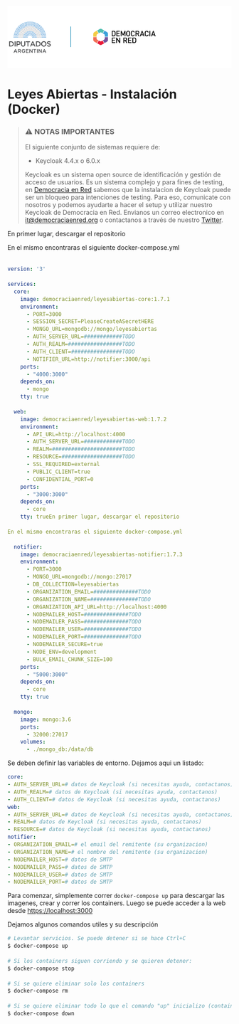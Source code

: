 ![Header](/header-doc.png)


# Leyes Abiertas - Instalación (Docker)

> ### ⚠️ NOTAS IMPORTANTES
> 
> El siguiente conjunto de sistemas requiere de:
> - Keycloak 4.4.x o 6.0.x
> 
> Keycloak es un sistema open source de identificación y gestión de acceso de usuarios. Es un sistema complejo y para fines de testing, en [Democracia en Red](https://democraciaenred.org) sabemos que la instalacion de Keycloak puede ser un bloqueo para intenciones de testing. Para eso, comunicate con nosotros y podemos ayudarte a hacer el setup y utilizar nuestro Keycloak de Democracia en Red. Envianos un correo electronico en [it@democraciaenred.org](mailto:it@democraciaenred.org) o contactanos a través de nuestro [Twitter](https://twitter.com/fundacionDER).


En primer lugar, descargar el repositorio

En el mismo encontraras el siguiente docker-compose.yml

```yaml

version: '3'

services:
  core:
    image: democraciaenred/leyesabiertas-core:1.7.1
    environment:
      - PORT=3000
      - SESSION_SECRET=PleaseCreateASecretHERE
      - MONGO_URL=mongodb://mongo/leyesabiertas
      - AUTH_SERVER_URL=############TODO
      - AUTH_REALM=#################TODO
      - AUTH_CLIENT=################TODO
      - NOTIFIER_URL=http://notifier:3000/api
    ports:
      - "4000:3000"
    depends_on:
      - mongo
    tty: true

  web:
    image: democraciaenred/leyesabiertas-web:1.7.2
    environment:
      - API_URL=http://localhost:4000
      - AUTH_SERVER_URL=############TODO
      - REALM=######################TODO
      - RESOURCE=###################TODO
      - SSL_REQUIRED=external
      - PUBLIC_CLIENT=true
      - CONFIDENTIAL_PORT=0
    ports:
      - "3000:3000"
    depends_on:
      - core
    tty: trueEn primer lugar, descargar el repositorio

En el mismo encontraras el siguiente docker-compose.yml

  notifier:
    image: democraciaenred/leyesabiertas-notifier:1.7.3
    environment:
      - PORT=3000
      - MONGO_URL=mongodb://mongo:27017
      - DB_COLLECTION=leyesabiertas
      - ORGANIZATION_EMAIL=##############TODO
      - ORGANIZATION_NAME=###############TODO
      - ORGANIZATION_API_URL=http://localhost:4000
      - NODEMAILER_HOST=##############TODO
      - NODEMAILER_PASS=##############TODO
      - NODEMAILER_USER=##############TODO
      - NODEMAILER_PORT=##############TODO
      - NODEMAILER_SECURE=true
      - NODE_ENV=development
      - BULK_EMAIL_CHUNK_SIZE=100
    ports:
      - "5000:3000"
    depends_on:
      - core
    tty: true

  mongo:
    image: mongo:3.6
    ports:
      - 32000:27017
    volumes:
      - ./mongo_db:/data/db
```

Se deben definir las variables de entorno. Dejamos aqui un listado:

```yaml
core:
- AUTH_SERVER_URL=# datos de Keycloak (si necesitas ayuda, contactanos)
- AUTH_REALM=# datos de Keycloak (si necesitas ayuda, contactanos)
- AUTH_CLIENT=# datos de Keycloak (si necesitas ayuda, contactanos)
web:
- AUTH_SERVER_URL=# datos de Keycloak (si necesitas ayuda, contactanos)
- REALM=# datos de Keycloak (si necesitas ayuda, contactanos)
- RESOURCE=# datos de Keycloak (si necesitas ayuda, contactanos)
notifier:
- ORGANIZATION_EMAIL=# el email del remitente (su organizacion)
- ORGANIZATION_NAME=# el nombre del remitente (su organizacion)
- NODEMAILER_HOST=# datos de SMTP
- NODEMAILER_PASS=# datos de SMTP
- NODEMAILER_USER=# datos de SMTP
- NODEMAILER_PORT=# datos de SMTP

```
Para comenzar, simplemente correr `docker-compose up` para descargar las imagenes, crear y correr los containers. Luego se puede acceder a la web desde [https://localhost:3000](https://localhost:3000)


Dejamos algunos comandos utiles y su descripción

```bash
# Levantar servicios. Se puede detener si se hace Ctrl+C
$ docker-compose up

# Si los containers siguen corriendo y se quieren detener:
$ docker-compose stop

# Si se quiere eliminar solo los containers
$ docker-compose rm

# Si se quiere eliminar todo lo que el comando "up" inicializo (containers, volumenes, imagenes, etc)
$ docker-compose down
```

